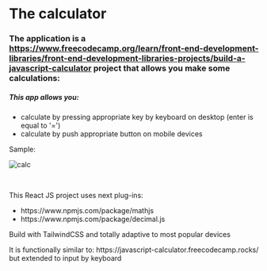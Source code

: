 # The calculator

### The application is a https://www.freecodecamp.org/learn/front-end-development-libraries/front-end-development-libraries-projects/build-a-javascript-calculator project that allows you make some calculations:

<h5>This app allows you:</h5>
<ul>
<li>calculate by pressing appropriate key by keyboard on desktop (enter is equal to '=')</li>
<li>calculate by push appropriate button on mobile devices</li>
</ul>

<p>Sample:</p>

![calc](https://github.com/LysenkoDenys/calculator/assets/105970854/731896b5-53b7-43d7-a56d-2f8c0b30eae8)

<br/>
<p>This React JS project uses next plug-ins:</p>
<ul>
<li>https://www.npmjs.com/package/mathjs</li>
<li>https://www.npmjs.com/package/decimal.js</li>
</ul>

<p>Build with TailwindCSS and totally adaptive to most popular devices</p>

<p>It is functionally similar to: https://javascript-calculator.freecodecamp.rocks/ but extended to input by keyboard</p>
